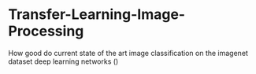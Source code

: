 # Transfer-Learning-Image-Processing
How good do current state of the art image classification on the imagenet dataset deep learning networks ()
